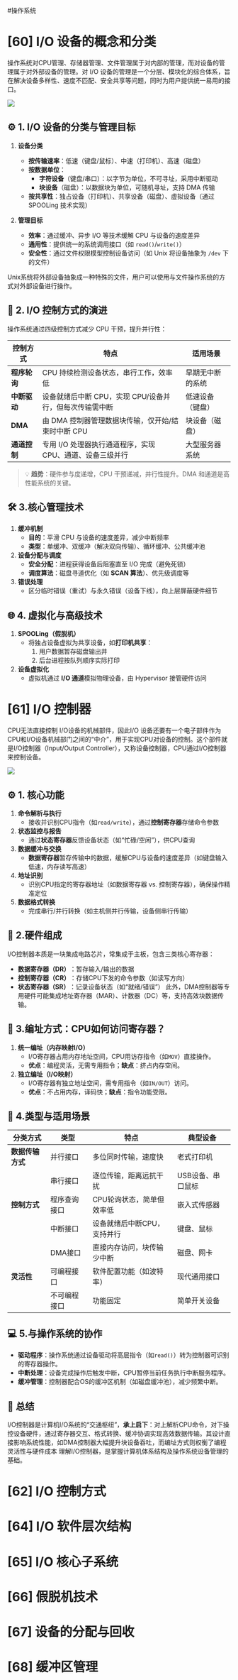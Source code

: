 #操作系统 

# [60] I/O 设备的概念和分类
操作系统对CPU管理、存储器管理、文件管理属于对内部的管理，而对设备的管理属于对外部设备的管理。对 I/O 设备的管理是一个分层、模块化的综合体系，旨在解决设备多样性、速度不匹配、安全共享等问题，同时为用户提供统一易用的接口。

![](img/05_io_mngmnt/1%20IO系统.jpg)

## ⚙️ 1. I/O 设备的分类与管理目标
1. ​**​设备分类​**​
    - ​**​按传输速率​**​：低速（键盘/鼠标）、中速（打印机）、高速（磁盘）   
    - ​**​按数据单位​**​：
        - ​**​字符设备​**​（键盘/串口）：以字节为单位，不可寻址，采用中断驱动     
        - ​**​块设备​**​（磁盘）：以数据块为单位，可随机寻址，支持 DMA 传输 
    - ​**​按共享性​**​：独占设备（打印机）、共享设备（磁盘）、虚拟设备（通过 SPOOLing 技术实现）

2. ​**​管理目标​**​
    - ​**​效率​**​：通过缓冲、异步 I/O 等技术缓解 CPU 与设备的速度差异
    - ​**​通用性​**​：提供统一的系统调用接口（如 `read()`/`write()`）
    - ​**​安全性​**​：通过文件权限模型控制设备访问（如 Unix 将设备抽象为 `/dev` 下的文件）

Unix系统将外部设备抽象成一种特殊的文件，用户可以使用与文件操作系统的方式对外部设备进行操作。
## 🔄 2. I/O 控制方式的演进
操作系统通过四级控制方式减少 CPU 干预，提升并行性：

|​**​控制方式​**​|​**​特点​**​|​**​适用场景​**​|
|---|---|---|
|​**​程序轮询​**​|CPU 持续检测设备状态，串行工作，效率低|早期无中断的系统|
|​**​中断驱动​**​|设备就绪后中断 CPU，实现 CPU/设备并行，但每次传输需中断|低速设备（键盘）|
|​**​DMA​**​|由 DMA 控制器管理数据块传输，仅开始/结束时中断 CPU|块设备（磁盘）|
|​**​通道控制​**​|专用 I/O 处理器执行通道程序，实现 CPU、通道、设备三级并行|大型服务器系统|

> 💡 ​**​趋势​**​：硬件参与度递增，CPU 干预递减，并行性提升。DMA 和通道是高性能系统的关键。

## 🛠️ 3.核心管理技术
1. ​**​缓冲机制​**​
    - ​**​目的​**​：平滑 CPU 与设备的速度差异，减少中断频率
    - ​**​类型​**​：单缓冲、双缓冲（解决双向传输）、循环缓冲、公共缓冲池
2. ​**​设备分配与调度​**​
    - ​**​安全分配​**​：进程获得设备后阻塞直至 I/O 完成（避免死锁）
    - ​**​调度算法​**​：磁盘寻道优化（如 ​**​SCAN 算法​**​）、优先级调度等
3. ​**​错误处理​**​
    - 区分临时错误（重试）与永久错误（设备下线），向上层屏蔽硬件细节

## 🌐 4. 虚拟化与高级技术
1. ​**​SPOOLing（假脱机）​**​
    - 将独占设备虚拟为共享设备，如​**​打印机共享​**​：
        1. 用户数据暂存磁盘输出井
        2. 后台进程按队列顺序实际打印  
2. ​**​设备虚拟化​**​
    - 虚拟机通过 ​**​I/O 通道​**​模拟物理设备，由 Hypervisor 接管硬件访问

# [61] I/O 控制器
CPU无法直接控制 I/O设备的机械部件，因此I/O 设备还要有一个电子部件作为CPU和I/O设备机械部门之间的“中介”，用于实现CPU对设备的控制。这个部件就是I/O控制器（Input/Output Controller），又称设备控制器，CPU通过I/O控制器来控制设备。

![](img/05_io_mngmnt/2%20IO管理器.jpg)

## ⚙️ 1. 核心功能
1. ​**​命令解析与执行​**​
    - 接收并识别CPU指令（如`read/write`），通过**控制寄存器**存储命令参数
2. ​**​状态监控与报告​**​
    - 通过**状态寄存器**反馈设备状态（如“忙碌/空闲”），供CPU查询
3. ​**​数据缓冲与交换​**​
    - **数据寄存器**暂存传输中的数据，缓解CPU与设备的速度差异（如键盘输入低速，内存读写高速）
4. ​**​地址识别​**​
    - 识别CPU指定的寄存器地址（如数据寄存器 vs. 控制寄存器），确保操作精准定位
5. ​**​数据格式转换​**​
    - 完成串行/并行转换（如主机侧并行传输，设备侧串行传输）

## 🧩 2.硬件组成
I/O控制器本质是一块集成电路芯片，常集成于主板，包含三类核心寄存器：
- ​**​数据寄存器（DR）​**​：暂存输入/输出的数据
- ​**​控制寄存器（CR）​**​：存储CPU下发的命令参数（如读写方向）
- ​**​状态寄存器（SR）​**​：记录设备状态（如“就绪/错误”）
    此外，DMA控制器等专用硬件可能集成地址寄存器（MAR）、计数器（DC）等，支持高效块数据传输。

## 🔢 3.编址方式：CPU如何访问寄存器？
1. ​**​统一编址（内存映射I/O）​**​
    - I/O寄存器占用内存地址空间，CPU用访存指令（如`MOV`）直接操作。
    - ​**​优点​**​：编程灵活，无需专用指令；​**​缺点​**​：挤占内存空间。
2. ​**​独立编址（I/O映射）​**​
    - I/O寄存器有独立地址空间，需专用指令（如`IN/OUT`）访问。
    - ​**​优点​**​：不占用内存，译码快；​**​缺点​**​：指令功能受限。

## 🔧 4.类型与适用场景

|​**​分类方式​**​|​**​类型​**​|​**​特点​**​|​**​典型设备​**​|
|---|---|---|---|
|​**​数据传输方式​**​|并行接口|多位同时传输，速度快|老式打印机|
||串行接口|逐位传输，距离远抗干扰|USB设备、串口鼠标|
|​**​控制方式​**​|程序查询接口|CPU轮询状态，简单但效率低|嵌入式传感器|
||中断接口|设备就绪后中断CPU，支持并行|键盘、鼠标|
||DMA接口|直接内存访问，块传输少中断|磁盘、网卡|
|​**​灵活性​**​|可编程接口|软件配置功能（如波特率）|现代通用接口|
||不可编程接口|功能固定|简单开关设备|

## 💻 5.与操作系统的协作
- ​**​驱动程序​**​：操作系统通过设备驱动将高层指令（如`read()`）转为控制器可识别的寄存器操作。
- ​**​中断处理​**​：设备完成操作后触发中断，CPU暂停当前任务执行中断服务程序。
- ​**​缓冲管理​**​：控制器配合OS的缓冲区机制（如磁盘缓冲池），减少频繁中断。

## 💎 总结
I/O控制器是计算机I/O系统的“交通枢纽”，​**​承上启下​**​：对上解析CPU命令，对下操控设备硬件，通过寄存器交互、格式转换、缓冲协调实现高效数据传输。其设计直接影响系统性能，如DMA控制器大幅提升块设备吞吐，而编址方式则权衡了编程灵活性与硬件成本
理解I/O控制器，是掌握计算机体系结构及操作系统设备管理的基础。

# [62] I/O 控制方式

# [64] I/O 软件层次结构

# [65] I/O 核心子系统

# [66] 假脱机技术

# [67] 设备的分配与回收

# [68] 缓冲区管理
